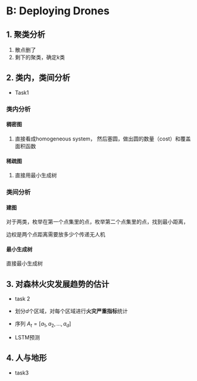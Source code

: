 # B: Deploying Drones





## 1. 聚类分析

1. 散点删了
2. 剩下的聚类，确定$k$类



## 2. 类内，类间分析

* Task1

### 类内分析



#### 稠密图

1. 直接看成homogeneous system， 然后塞圆，做出圆的数量（cost）和覆盖面积函数

#### 稀疏图

1. 直接用最小生成树



### 类间分析

#### 建图

对于两类，枚举在第一个点集里的点，枚举第二个点集里的点，找到最小距离，

边权是两个点距离需要放多少个传递无人机

#### 最小生成树

直接最小生成树

## 3. 对森林火灾发展趋势的估计

* task 2

* 划分$d$个区域，对每个区域进行**火灾严重指标**统计
* 序列 $A_t=[a_1,a_2,\dots,a_d]$
* LSTM预测

## 4. 人与地形

* task3



